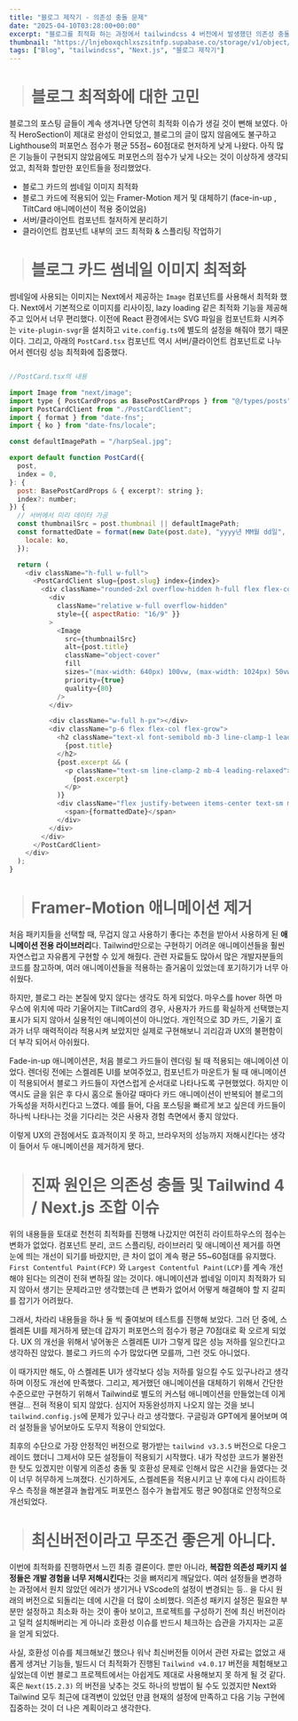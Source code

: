 ```yaml
---
title: "블로그 제작기 - 의존성 충돌 문제"
date: "2025-04-10T03:28:00+00:00"
excerpt: "블로그를 최적화 하는 과정에서 tailwindcss 4 버전에서 발생했던 의존성 충돌 문제를 작성했습니다"
thumbnail: "https://lnjeboxqchlxszsitnfp.supabase.co/storage/v1/object/public/blog-images/thumbnails/7df92f4d9a8854bc.avif"
tags: ["Blog", "tailwindcss", "Next.js", "블로그 제작기"]
---
```



> # 블로그 최적화에 대한 고민

블로그의 포스팅 글들이 계속 생겨나면 당연히 최적화 이슈가 생길 것이 뻔해 보였다. 아직 HeroSection이 제대로 완성이 안되었고, 블로그의 글이 많지 않음에도 불구하고 Lighthouse의 퍼포먼스 점수가 평균 55점~ 60점대로 현저하게 낮게 나왔다. 아직 많은 기능들이 구현되지 않았음에도 퍼포먼스의 점수가 낮게 나오는 것이 이상하게 생각되었고, 최적화 할만한 포인트들을 정리했었다.

- 블로그 카드의 썸네일 이미지 최적화
- 블로그 카드에 적용되어 있는 Framer-Motion 제거 및 대체하기 (face-in-up , TiltCard 애니메이션이 적용 중이었음)
- 서버/클라이언트 컴포넌트 철저하게 분리하기
- 클라이언트 컴포넌트 내부의 코드 최적화 & 스플리팅 작업하기

> # 블로그 카드 썸네일 이미지 최적화

썸네일에 사용되는 이미지는 Next에서 제공하는 `Image` 컴포넌트를 사용해서 최적화 했다. Next에서 기본적으로 이미지를 리사이징, lazy loading 같은 최적화 기능을 제공해주고 있어서 너무 편리했다. 이전에 React 환경에서는 SVG 파일을 컴포넌트화 시켜주는 `vite-plugin-svgr`을 설치하고 `vite.config.ts`에 별도의 설정을 해줘야 했기 때문이다. 그리고, 아래의 `PostCard.tsx` 컴포넌트 역시 서버/클라이언트 컴포넌트로 나누어서 렌더링 성능 최적화에 집중했다.

```javascript

//PostCard.tsx의 내용

import Image from "next/image";
import type { PostCardProps as BasePostCardProps } from "@/types/posts";
import PostCardClient from "./PostCardClient";
import { format } from "date-fns";
import { ko } from "date-fns/locale";

const defaultImagePath = "/harpSeal.jpg";

export default function PostCard({
  post,
  index = 0,
}: {
  post: BasePostCardProps & { excerpt?: string };
  index?: number;
}) {
  // 서버에서 미리 데이터 가공
  const thumbnailSrc = post.thumbnail || defaultImagePath;
  const formattedDate = format(new Date(post.date), "yyyy년 MM월 dd일", {
    locale: ko,
  });

  return (
    <div className="h-full w-full">
      <PostCardClient slug={post.slug} index={index}>
        <div className="rounded-2xl overflow-hidden h-full flex flex-col">
          <div
            className="relative w-full overflow-hidden"
            style={{ aspectRatio: "16/9" }}
          >
            <Image
              src={thumbnailSrc}
              alt={post.title}
              className="object-cover"
              fill
              sizes="(max-width: 640px) 100vw, (max-width: 1024px) 50vw, 33vw"
              priority={true}
              quality={80}
            />
          </div>

          <div className="w-full h-px"></div>
          <div className="p-6 flex flex-col flex-grow">
            <h2 className="text-xl font-semibold mb-3 line-clamp-1 leading-relaxed">
              {post.title}
            </h2>
            {post.excerpt && (
              <p className="text-sm line-clamp-2 mb-4 leading-relaxed">
                {post.excerpt}
              </p>
            )}
            <div className="flex justify-between items-center text-sm mt-auto pt-2">
              <span>{formattedDate}</span>
            </div>
          </div>
        </div>
      </PostCardClient>
    </div>
  );
}
```

> # Framer-Motion 애니메이션 제거

처음 패키지들을 선택할 때, 무겁지 않고 사용하기 좋다는 추천을 받아서 사용하게 된 **애니메이션 전용 라이브러리**다. Tailwind만으로는 구현하기 어려운 애니메이션들을 훨씬 자연스럽고 자유롭게 구현할 수 있게 해줬다. 관련 자료들도 많아서 많은 개발자분들의 코드를 참고하며, 여러 애니메이션들을 적용하는 즐거움이 있었는데 포기하기가 너무 아쉬웠다.

하지만, 블로그 라는 본질에 맞지 않다는 생각도 하게 되었다. 마우스를 hover 하면 마우스에 위치에 따라 기울어지는 TiltCard의 경우, 사용자가 카드를 확실하게 선택했는지 표시가 되지 않아서 실용적인 애니메이션이 아니었다. 개인적으로 3D 카드, 기울기 효과가 너무 매력적이라 적용시켜 보았지만 실제로 구현해보니 괴리감과 UX의 불편함이 더 부각 되어서 아쉬웠다.

Fade-in-up 애니메이션은, 처음 블로그 카드들이 렌더링 될 때 적용되는 애니메이션 이었다. 렌더링 전에는 스켈레톤 UI를 보여주었고, 컴포넌트가 마운트가 될 때 애니메이션이 적용되어서 블로그 카드들이 자연스럽게 순서대로 나타나도록 구현했었다. 하지만 이 역시도 글을 읽은 후 다시 홈으로 돌아갈 때마다 카드 애니메이션이 반복되어 블로그의 가독성을 저하시킨다고 느꼈다. 예를 들어, 다음 포스팅을 빠르게 보고 싶은데 카드들이 하나씩 나타나는 것을 기다리는 것은 사용자 경험 측면에서 좋지 않았다.

이렇게 UX의 관점에서도 효과적이지 못 하고, 브라우저의 성능까지 저해시킨다는 생각이 들어서 두 애니메이션을 제거하게 됐다.

> # 진짜 원인은 의존성 충돌 및 Tailwind 4 / Next.js 조합 이슈

위의 내용들을 토대로 천천히 최적화를 진행해 나갔지만 여전히 라이트하우스의 점수는 변화가 없었다. 컴포넌트 분리, 코드 스플리팅, 라이브러리 및 애니메이션 제거를 하면 눈에 띄는 개선이 되기를 바랐지만, 큰 차이 없이 계속 평균 55~60점대를 유지했다. `First Contentful Paint(FCP)` 와 `Largest Contentful Paint(LCP)`를 계속 개선해야 된다는 의견이 전혀 변하질 않는 것이다. 애니메이션과 썸네일 이미지 최적화가 되지 않아서 생기는 문제라고만 생각했는데 큰 변화가 없어서 어떻게 해결해야 할 지 갈피를 잡기가 어려웠다.

그래서, 차라리 내용들을 하나 둘 씩 줄여보며 테스트를 진행해 보았다. 그러 던 중에, 스켈레톤 UI를 제거하게 됐는데 갑자기 퍼포먼스의 점수가 평균 70점대로 확 오르게 되었다. UX 의 개선을 위해서 넣어놓은 스켈레톤 UI가 그렇게 많은 성능 저하를 일으킨다고 생각하진 않았다. 블로그 카드의 수가 많았다면 모를까, 그런 것도 아니었다.

이 때가지만 해도, 아 스켈레톤 UI가 생각보다 성능 저하를 일으킬 수도 있구나라고 생각하며 이정도 개선에 만족했다. 그리고, 제거했던 애니메이션을 대체하기 위해서 간단한 수준으로만 구현하기 위해서 Tailwind로 별도의 커스텀 애니메이션을 만들었는데 이게 왠걸... 전혀 적용이 되지 않았다. 심지어 자동완성까지 나오지 않는 것을 보니 `tailwind.config.js`에 문제가 있구나 라고 생각했다. 구글링과 GPT에게 물어보며 여러 설정들을 넣어보아도 도무지 적용이 안되었다.

최후의 수단으로 가장 안정적인 버전으로 평가받는 `tailwind v3.3.5` 버전으로 다운그레이드 했더니 그제서야 모든 설정들이 적용되기 시작했다. 내가 작성한 코드가 불완전한 탓도 있겠지만 이렇게 의존성 충돌 및 호환성 문제로 인해서 많은 시간을 들였다는 것이 너무 허무하게 느껴졌다. 신기하게도, 스켈레톤을 적용시키고 난 후에 다시 라이트하우스 측정을 해본결과 놀랍게도 퍼포먼스 점수가 놀랍게도 평균 90점대로 안정적으로 개선되었다.

> # 최신버전이라고 무조건 좋은게 아니다.

이번에 최적화를 진행하면서 느낀 최종 결론이다. 뿐만 아니라, **복잡한 의존성 패키지 설정들은 개발 경험을 너무 저해시킨다**는 것을 뼈저리게 깨달았다. 여러 설정들을 변경하는 과정에서 원치 않았던 에러가 생기거나 VScode의 설정이 변경되는 등.. 을 다시 원래의 버전으로 되돌리는 데에 시간을 더 많이 소비했다. 의존성 패키지 설정은 필요한 부분만 설정하고 최소화 하는 것이 좋아 보이고, 프로젝트를 구성하기 전에 최신 버전이라고 덜컥 설치해버리는 게 아니라 호환성 이슈를 반드시 체크하는 습관을 가지자는 교훈을 얻게 되었다.

사실, 호환성 이슈를 체크해보긴 했으나 워낙 최신버전들 이어서 관련 자료는 없었고 새롭게 생겨난 기능들, 빌드시 더 최적화가 진행된 `Tailwind v4.0.17` 버전을 체험해보고 싶었는데 이번 블로그 프로젝트에서는 아쉽게도 제대로 사용해보지 못 하게 될 것 같다. 혹은 `Next(15.2.3)` 의 버전을 낮추는 것도 하나의 방법이 될 수도 있겠지만 Next와 Tailwind 모두 최근에 대격변이 있었던 만큼 현재의 설정에 만족하고 다음 기능 구현에 집중하는 것이 더 나은 계획이라고 생각한다. 